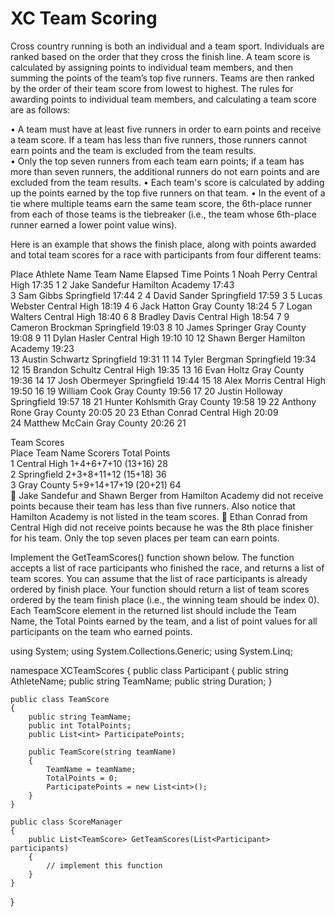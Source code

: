 # XC Team Scoring

Cross country running is both an individual and a team sport.  Individuals are ranked based on the order that they cross the finish line.  A team score is calculated by assigning points to individual team members, and then summing the points of the team’s top five runners.   Teams are then ranked by the order of their team score from lowest to highest.  The rules for awarding points to individual team members, and calculating a team score are as follows:

•	A team must have at least five runners in order to earn points and receive a team score.  If a team has less than five runners, those runners cannot earn points and the team is excluded from the team results.  
•	Only the top seven runners from each team earn points; if a team has more than seven runners, the additional runners do not earn points and are excluded from the team results.
•	Each team's score is calculated by adding up the points earned by the top five runners on that team.
•	In the event of a tie where multiple teams earn the same team score, the 6th-place runner from each of those teams is the tiebreaker (i.e., the team whose 6th-place runner earned a lower point value wins).

Here is an example that shows the finish place, along with points awarded and total team scores for a race with participants from four different teams:

Place	Athlete Name	Team Name	Elapsed Time	Points
1	Noah Perry	Central High	17:35	1
2	Jake Sandefur	Hamilton Academy	17:43	
3	Sam Gibbs	Springfield	17:44	2
4	David Sander	Springfield	17:59	3
5	Lucas Webster	Central High	18:19	4
6	Jack Hatton	Gray County	18:24	5
7	Logan Walters	Central High	18:40	6
8	Bradley Davis	Central High	18:54	7
9	Cameron Brockman	Springfield	19:03	8
10	James Springer	Gray County	19:08	9
11	Dylan Hasler	Central High	19:10	10
12	Shawn Berger	Hamilton Academy	19:23	
13	Austin Schwartz	Springfield	19:31	11
14	Tyler Bergman	Springfield	19:34	12
15	Brandon Schultz	Central High	19:35	13
16	Evan Holtz	Gray County	19:36	14
17	Josh Obermeyer	Springfield	19:44	15
18	Alex Morris	Central High	19:50	16
19	William Cook	Gray County	19:56	17
20	Justin Holloway	Springfield	19:57	18
21	Hunter Kohlsmith	Gray County	19:58	19
22	Anthony Rone	Gray County	20:05	20
23	Ethan Conrad	Central High	20:09	
24	Matthew McCain	Gray County	20:26	21
				
Team Scores			
Place	Team Name	Scorers	Total Points	
1	Central High	1+4+6+7+10 (13+16)	28	
2	Springfield	2+3+8+11+12 (15+18)	36	
3	Gray County	5+9+14+17+19 (20+21)	64	
	Jake Sandefur and Shawn Berger from Hamilton Academy did not receive points because their team has less than five runners.  Also notice that Hamilton Academy is not listed in the team scores.
	Ethan Conrad from Central High did not receive points because he was the 8th place finisher for his team.  Only the top seven places per team can earn points.

Implement the GetTeamScores() function shown below.  The function accepts a list of race participants who finished the race, and returns a list of team scores.  You can assume that the list of race participants is already ordered by finish place.  Your function should return a list of team scores ordered by the team finish place (i.e., the winning team should be index 0).  Each TeamScore element in the returned list should include the Team Name, the Total Points earned by the team, and a list of point values for all participants on the team who earned points.

using System;
using System.Collections.Generic;
using System.Linq;

namespace XCTeamScores
{
    public class Participant
    {
        public string AthleteName;
        public string TeamName;
        public string Duration;
    }

    public class TeamScore
    {
        public string TeamName;
        public int TotalPoints;
        public List<int> ParticipatePoints;

        public TeamScore(string teamName)
        {
            TeamName = teamName;
            TotalPoints = 0;
            ParticipatePoints = new List<int>();
        }
    }

    public class ScoreManager
    {
        public List<TeamScore> GetTeamScores(List<Participant> participants)
        {
            // implement this function
        }
    }
}


